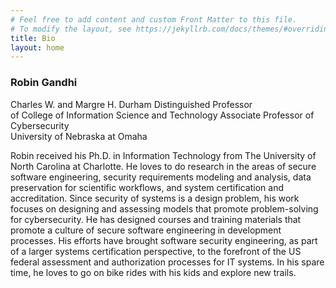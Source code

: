 ```yaml
---
# Feel free to add content and custom Front Matter to this file.
# To modify the layout, see https://jekyllrb.com/docs/themes/#overriding-theme-defaults
title: Bio
layout: home
---
```


### Robin Gandhi
Charles W. and Margre H. Durham Distinguished Professor   
of College of Information Science and Technology
Associate Professor of Cybersecurity  
University of Nebraska at Omaha  

Robin received his Ph.D. in Information Technology from The University of North Carolina at Charlotte. He loves to do research in the areas of secure software engineering, security requirements modeling and analysis, data preservation for scientific workflows, and system certification and accreditation. Since security of systems is a design problem, his work focuses on designing and assessing models that promote problem-solving for cybersecurity. He has designed courses and training materials that promote a culture of secure software engineering in development processes. His efforts have brought software security engineering, as part of a larger systems certification perspective, to the forefront of the US federal assessment and authorization processes for IT systems. In his spare time, he loves to go on bike rides with his kids and explore new trails. 
